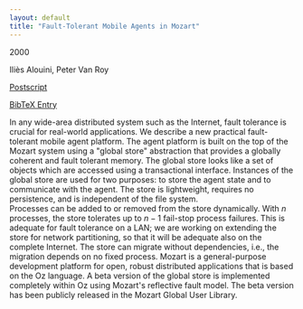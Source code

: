 ```yaml
---
layout: default
title: "Fault-Tolerant Mobile Agents in Mozart"
---
```



2000


Iliès Alouini, Peter Van Roy



[Postscript](http://www.ps.uni-sb.de/PapersOz/Others/asama2000.ps.gz)



[BibTeX Entry](http://www.ps.uni-sb.de/PapersOz/abstracts/asama2000.bib)


In any wide-area distributed system such as the Internet, fault
tolerance is crucial for real-world applications.  We describe a new
practical fault-tolerant mobile agent platform. The agent platform is built
on the top of the Mozart system using a "global store" abstraction
that provides a globally coherent and fault tolerant memory. The global
store looks like a set of objects which are accessed using a transactional 
interface.  Instances of the global store are used for two purposes:
to store the agent state and to communicate with the agent. The store is 
lightweight, requires no persistence, and is independent of the file system.  
Processes can be added to or removed from the store dynamically.  With $n$ 
processes, the store tolerates up to $n-1$ fail-stop process failures.
This is adequate for fault tolerance on a LAN; we are working on extending
the store for network partitioning, so that it will be adequate also on the
complete Internet.  The store can migrate without dependencies, i.e., the
migration depends on no fixed process.  Mozart is a general-purpose 
development
platform for open, robust distributed applications that is based on the Oz
language.  A beta version of the global store is implemented completely
within Oz using Mozart's reflective fault model.  The beta version has been
publicly released in the Mozart Global User Library.


